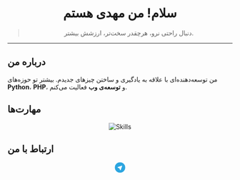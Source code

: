 <h1 align="center">سلام! من مهدی هستم</h1>

<blockquote align="center">
دنبال راحتی نرو، هرچقدر سخت‌تر، ارزشش بیشتر.
</blockquote>

---

<h2>درباره من</h2>

<p>
من توسعه‌دهنده‌ای با علاقه به یادگیری و ساختن چیزهای جدیدم. بیشتر تو حوزه‌های <strong>Python</strong>، <strong>PHP</strong>، و <strong>توسعه‌ی وب</strong> فعالیت می‌کنم.
</p>

<h2>مهارت‌ها</h2>

<p align="center">
  <img src="https://skillicons.dev/icons?i=python,php,html,css,js,cpp,c,bash&perline=3" alt="Skills" />
</p>

<h2>ارتباط با من</h2>

<p align="center">
  <a href="https://t.me/mahdi22mn" target="_blank">
    <img src="./tg.png" alt="Telegram" width="24" height="24">
  </a>
</p>
